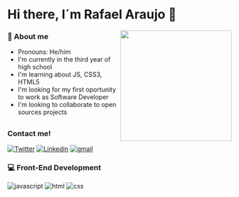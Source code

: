 # Hi there, I´m Rafael Araujo :wave:

<img src="https://github.com/Rafaell-dev/images/blob/main/dog%20courage.gif" width= "250px" align= "right">

### :man: About me
- Pronouns: He/him
- I'm currently in the third year of high school 
- I'm learning about JS, CSS3, HTML5
- I'm looking for my first oportunity to work as Software Developer
- I'm looking to collaborate to open sources projects



##
### Contact me!

[![Twitter](https://img.shields.io/badge/-Twitter-060606?style=flat&labelcolor=0D0D0D&logo=Twitter&color=white)](https://twitter.com/rafaelldev)
[![Linkedin](https://img.shields.io/badge/-Linkedin-060606?style=flat&labelcolor=0D0D0D&logo=Linkedin&color=blue)](https://linkedin.com/in/rafaelldev)
[![gmail](https://img.shields.io/badge/Gmail-D14836?style=flat&logo=Gmail&logoColor=white)](mailto:araujor.dev@gmail.com)

### :computer: Front-End Development

![javascript](https://img.shields.io/badge/JavaScript-323330?style=for-the-badge&logo=javascript&logoColor=F7DF1E)
![html](https://img.shields.io/badge/HTML5-E34F26?style=for-the-badge&logo=html5&logoColor=white)
![css](https://img.shields.io/badge/CSS3-1572B6?style=for-the-badge&logo=css3&logoColor=white)

